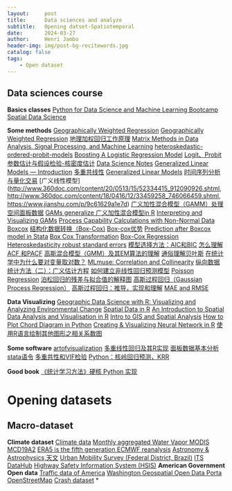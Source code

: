 ```yaml
---
layout:     post
title:      Data sciences and analyze
subtitle:   Opening datset-Spatiotemporal
date:       2024-03-27
author:     Henri Jambo
header-img: img/post-bg-recitewords.jpg
catalog: false
tags:
    - Open dataset
---
```


## Data sciences course
**Basics classes**
    [Python for Data Science and Machine Learning Bootcamp](https://www.udemy.com/course/python-for-data-science-and-machine-learning-bootcamp/?couponCode=ST11MT91624B)
    [Spatial Data Science](https://rspatial.org/raster/analysis/6-local_regression.html)


**Some methods**
    [Geographically Weighted Regression](https://crd230.github.io/gwr.html)
    [Geographically Weighted Regression](https://rpubs.com/chrisbrunsdon/101305)
    [地理加权回归工作原理](https://pro.arcgis.com/zh-cn/pro-app/latest/tool-reference/spatial-statistics/how-geographicallyweightedregression-works.htm)
    [Matrix Methods in Data Analysis, Signal Processing, and Machine Learning](https://ocw.mit.edu/courses/18-065-matrix-methods-in-data-analysis-signal-processing-and-machine-learning-spring-2018/download/)
    [heteroskedastic-ordered-probit-models](https://www.tstat.it/specifiche/heteroskedastic-ordered-probit-models/)
    [Boosting A Logistic Regression Model](https://stats.stackexchange.com/questions/329066/boosting-a-logistic-regression-model)
    [Logit、Probit](https://www.bilibili.com/video/BV1Wb411A7T3/?from=search&seid=5800773183027993129)
    [参数估计与假设检验-核密度估计](https://blog.csdn.net/matlab_matlab/article/details/56286868)
    [Data Science Notes](https://bookdown.org/mpfoley1973/data-sci/)
    [Generalized Linear Models — Introduction](https://towardsdatascience.com/generalized-linear-models-introduction-1b4af2a11759)
    [多重共线性](https://www.cnblogs.com/hxsyl/p/5590589.html)
    [Generalized Linear Models](https://towardsdatascience.com/generalized-linear-models-8738ae0fb97d)
    [时间序列分析与量化交易](https://blog.csdn.net/the_time_runner/article/details/90044738)
    [广义线性模型](http://www.360doc.com/content/20/0513/15/52334415_912090926.shtml,
                  http://www.360doc.com/content/18/0416/12/33459258_746066459.shtml,
                  https://www.jianshu.com/p/9c61629a1e7d)
    [广义加性混合模型（GAMM）处理空间面板数据](https://zhuanlan.zhihu.com/p/37607206)
    [ GAMs generalize ](https://m-clark.github.io/generalized-additive-models/case_for_gam.html)
    [广义加性混合模型in R](https://www.cnblogs.com/leonbond/p/3641671.html)
    [Interpreting and Visualizing GAMs](https://noamross.github.io/gams-in-r-course/)
    [Process Capability Calculations with Non-Normal Data](https://www.isixsigma.com/capability-indices-process-capability/process-capability-calculations-non-normal-data/)
    [Boxcox](https://www.isixsigma.com/normality/making-data-normal-using-box-cox-power-transformation/)
    [结构化数据转换（Box-Cox)](https://blog.csdn.net/weixin_30265103/article/details/97841488?utm_medium=distribute.pc_relevant.none-task-blog-baidujs_title-2&spm=1001.2101.3001.4242)
    [Box-cox优势](https://zhuanlan.zhihu.com/p/38956042)
    [Prediction after Boxcox model in Stata](https://stackoverflow.com/questions/25583769/prediction-after-boxcox-model-in-stata)
    [Box Cox Transformation](https://sixsigmastudyguide.com/box-cox-transformation/)
    [Box-Cox Regression](https://www.unistat.com/guide/box-cox-regression/)
    [Heteroskedasticity robust standard errors](https://blog.stata.com/category/statistics/)
    [模型选择方法：AIC和BIC](https://www.jianshu.com/p/4c8cf5df2092)
    [怎么理解ACF 和PACF](https://blog.csdn.net/qq_41103204/article/details/105810742)
    [高斯混合模型（GMM）及其EM算法的理解](https://blog.csdn.net/jinping_shi/article/details/59613054)
    [通俗理解贝叶斯](https://blog.csdn.net/u011426016/article/details/90904799)
    [在统计学中为什么要对变量取对数？](https://www.zhihu.com/question/22012482)
    [MLmuse: Correlation and Collinearity](https://blog.clairvoyantsoft.com/correlation-and-collinearity-how-they-can-make-or-break-a-model-9135fbe6936a)
    [纵向数据统计方法（二）：广义估计方程](https://zhuanlan.zhihu.com/p/59888015)
    [如何建立非线性回归预测模型](https://zhuanlan.zhihu.com/p/101906049)
    [ Poisson Regression](https://bookdown.org/mpfoley1973/data-sci/poisson-regression.html)
    [泊松回归的残差与拟合值的解释图](https://qastack.cn/stats/25068/interpreting-plot-of-residuals-vs-fitted-values-from-poisson-regression)
    [高斯过程回归（Gaussian Process Regression）](https://blog.csdn.net/zb123455445/article/details/78387481?fps=1&locationNum=9)
    [高斯过程回归：推导，实现和理解](https://zhuanlan.zhihu.com/p/104601803)
    [MAE and RMSE ](https://medium.com/human-in-a-machine-world/mae-and-rmse-which-metric-is-better-e60ac3bde13d)
    
**Data Visualizing**
    [Geographic Data Science with R: Visualizing and Analyzing Environmental Change](https://bookdown.org/mcwimberly/gdswr-book/)
    [Spatial Data in R](https://crd150.github.io/lab5.html)
    [An Introduction to Spatial Data Analysis and Visualisation in R](https://data.cdrc.ac.uk/dataset/introduction-spatial-data-analysis-and-visualisation-r)
    [Intro to GIS and Spatial Analysis](https://mgimond.github.io/Spatial/index.html)
    [How to Plot Chord Diagram in Python](https://coderzcolumn.com/tutorials/data-science/how-to-plot-chord-diagram-in-python-holoviews)
    [Creating & Visualizing Neural Network in R](https://www.analyticsvidhya.com/blog/2017/09/creating-visualizing-neural-network-in-r/)
    [使用R语言绘制其他图形之相关系数图](https://blog.csdn.net/huobanjishijian/article/details/53728273)
    
**Some software**
    [artofvisualization](https://www.artofvisualization.com/)
    [多重线性回归及其R实现](https://zhuanlan.zhihu.com/p/134960210)
    [面板数据基本分析stata语令](https://zhuanlan.zhihu.com/p/35682006?utm_source=wechat_session)
    [多重共性和VIF检验](https://blog.csdn.net/songhao22/article/details/79369950)
    [Python：核岭回归预测，KRR](https://www.cnblogs.com/amoor/p/9813306.html)

    
**Good book**
    [《统计学习方法》硬核 Python 实现](https://zhuanlan.zhihu.com/p/339893440)

# Opening datasets
## Macro-dataset 
**Climate dataset**
    [Climate data](https://climexp.knmi.nl/start.cgi?id=51e9b9c2ffa5bf2a83a469eba86afa0f)
    [Monthly aggregated Water Vapor MODIS MCD19A2](https://zenodo.org/records/8192544)
    [ERA5 is the fifth generation ECMWF reanalysis](https://cds.climate.copernicus.eu/cdsapp#!/dataset/reanalysis-era5-single-levels?tab=overview)
    [Astronomy & Astrophysics,天文](https://www.usra.edu/)
    [Urban Mobility Survey (Federal District, Brazil)](https://www.kaggle.com/datasets/danielefm/urban-mobility-survey-federal-district-brazil)
    [ITS DataHub](https://www.its.dot.gov/data/)
    [Highway Safety Information System (HSIS)](https://highways.dot.gov/research/safety/hsis)
**American Government Open data**
    [Traffic data of America](https://catalog.data.gov/dataset)
    [Washington Geospatial Open Data Porta](https://www.wsdot.wa.gov/mapsdata/geodatacatalog/Maps/noscale/DOT_TDO/BikePed/BikePedIDX.htm)
    [OpenStreetMap](https://www.openstreetmap.org/export#map=5/54.41/-2.35)
    [Crash dataset](https://www.nhtsa.gov/)
* 
